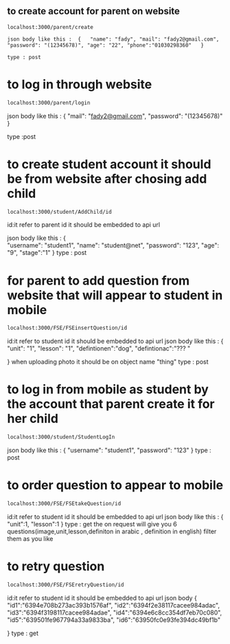 ## to create account for parent on website

```
localhost:3000/parent/create
```
`json body like this : 
{  
    "name": "fady",
    "mail": "fady2@gmail.com",
    "password": "(12345678)",
    "age": "22",
    "phone":"01030298360"  
}`
```
type : post
```


# to log in through website 
```sh
localhost:3000/parent/login
```
json body like this :
{
    "mail": "fady2@gmail.com",
    "password": "(12345678)"
}

type :post 


# to create student account it should be from website after chosing add child 
```sh
localhost:3000/student/AddChild/id 
```
id:it refer to parent id it should be embedded to api url 

json body like this :
{    
    "username": "student1",
    "name": "student@net",
    "password": "123",
    "age": "9",
    "stage":"1"
}
type : post 

# for parent to add question from website that will appear to student in mobile 
```sh
localhost:3000/FSE/FSEinsertQuestion/id
```
id:it refer to student id it should be embedded to api url 
json body like this :
{    
    "unit": "1",
    "lesson": "1",
    "defintionen":"dog",
    "defintionac":"??? "
   
}
when uploading photo it should be on object name "thing"
type : post



# to log in from mobile as student by the account that parent create it for her child 
```sh
localhost:3000/student/StudentLogIn
```
json body like this :
{
    "username": "student1",
    "password": "123"
}
type : post 

# to order question to appear to mobile 
```sh
localhost:3000/FSE/FSEtakeQuestion/id
```
id:it refer to student id it should be embedded to api url 
json body like this : 
{
    "unit":1,
    "lesson":1
}
type : get 
the on request will give you 6 questions(image,unit,lesson,definiton in arabic , definition in english) filter them as you like
# to retry question 
```sh
localhost:3000/FSE/FSEretryQuestion/id
```
id:it refer to student id it should be embedded to api url 
json body 
{
    "id1":"6394e708b273ac393b1576af",
    "id2":"6394f2e38117cacee984adac",
    "id3":"6394f3198117cacee984adae",
    "id4":"6394e6c8cc354df7eb70c080",
    "id5":"639501fe967794a33a9833ba",
    "id6":"63950fc0e93fe394dc49bf1b"

}
type : get
